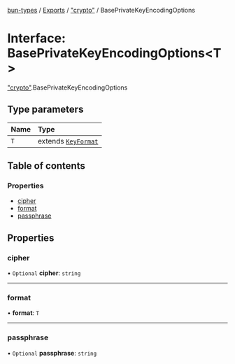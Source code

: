[bun-types](https://github.com/oven-sh/bun-types/blob/master/api-docs/README.md) / [Exports](https://github.com/oven-sh/bun-types/blob/master/api-docs/modules.md) / ["crypto"](https://github.com/oven-sh/bun-types/blob/master/api-docs/modules/crypto_.md) / BasePrivateKeyEncodingOptions

# Interface: BasePrivateKeyEncodingOptions<T\>

["crypto"](https://github.com/oven-sh/bun-types/blob/master/api-docs/modules/crypto_.md).BasePrivateKeyEncodingOptions

## Type parameters

| Name | Type |
| :------ | :------ |
| `T` | extends [`KeyFormat`](https://github.com/oven-sh/bun-types/blob/master/api-docs/modules/crypto_.md#keyformat) |

## Table of contents

### Properties

- [cipher](https://github.com/oven-sh/bun-types/blob/master/api-docs/interfaces/crypto_.BasePrivateKeyEncodingOptions.md#cipher)
- [format](https://github.com/oven-sh/bun-types/blob/master/api-docs/interfaces/crypto_.BasePrivateKeyEncodingOptions.md#format)
- [passphrase](https://github.com/oven-sh/bun-types/blob/master/api-docs/interfaces/crypto_.BasePrivateKeyEncodingOptions.md#passphrase)

## Properties

### cipher

• `Optional` **cipher**: `string`

___

### format

• **format**: `T`

___

### passphrase

• `Optional` **passphrase**: `string`

